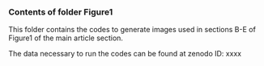 ### Contents of folder Figure1

This folder contains the codes to generate images used in sections B-E of
Figure1 of the main article section.

The data necessary to run the codes can be found at zenodo ID: xxxx
